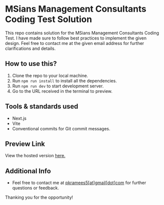 # MSians Management Consultants Coding Test Solution

This repo contains solution for the MSians Management Consultants Coding Test. I have made sure to follow best practices to implement the given design. Feel free to contact me at the given email address for further clarifications and details.

## How to use this?

1. Clone the repo to your local machine.
2. Run `npm run install` to install all the dependencies.
3. Run `npm run dev` to start development server.
4. Go to the URL received in the terminal to preview.

## Tools & standards used

- Next.js
- Vite
- Conventional commits for Git commit messages.

## Preview Link

View the hosted version [here.](https://demo-beryl-six.vercel.app/)

## Additional Info

- Feel free to contact me at [pkramees5[at]gmail[dot]com](mailto://pkramees5@gmail.com) for further questions or feedback.

Thanking you for the opportunity!
